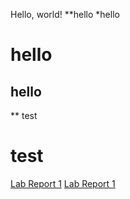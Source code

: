 Hello, world!
 **hello
 *hello
 # hello
 ## hello
 
** test
# test

[Lab Report 1](lab-report-1-week-2.html)
[Lab Report 1](https://jhxyjhxy.github.io/cse15l-lab-reports/lab-report-1-week-2.html)